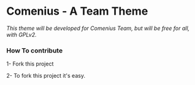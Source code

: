 # Comenius - A Team Theme

*This theme will be developed for Comenius Team, but will be free for all, with GPLv2.*

### How To contribute

1- Fork this project

2- To fork this project it's easy.